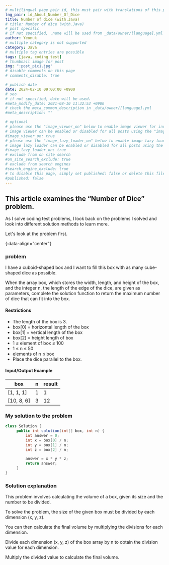 ```yaml
---
# multilingual page pair id, this must pair with translations of this page. (This name must be unique)
lng_pair: id_About_Number_Of_Dice
title: Number of dice (with.Java)
# title: Number of dice (with.Java)
# post specific
# if not specified, .name will be used from _data/owner/[language].yml
author: Yeonuk
# multiple category is not supported
category: Java
# multiple tag entries are possible
tags: [java, coding test]
# thumbnail image for post
img: ":post_pic1.jpg"
# disable comments on this page
# comments_disable: true

# publish date
date: 2024-02-10 09:00:00 +0900
# seo
# if not specified, date will be used.
#meta_modify_date: 2021-08-10 11:32:53 +0900
# check the meta_common_description in _data/owner/[language].yml
#meta_description: ""

# optional
# please use the "image_viewer_on" below to enable image viewer for individual pages or posts (_posts/ or [language]/_posts folders).
# image viewer can be enabled or disabled for all posts using the "image_viewer_posts: true" setting in _data/conf/main.yml.
#image_viewer_on: true
# please use the "image_lazy_loader_on" below to enable image lazy loader for individual pages or posts (_posts/ or [language]/_posts folders).
# image lazy loader can be enabled or disabled for all posts using the "image_lazy_loader_posts: true" setting in _data/conf/main.yml.
#image_lazy_loader_on: true
# exclude from on site search
#on_site_search_exclude: true
# exclude from search engines
#search_engine_exclude: true
# to disable this page, simply set published: false or delete this file
#published: false
---
```


<!-- outline-start -->

## This article examines the “Number of Dice” problem.

As I solve coding test problems, I look back on the problems I solved and look into different solution methods to learn more.

Let's look at the problem first.

{:data-align="center"}

<!-- outline-end -->

### problem

I have a cuboid-shaped box and I want to fill this box with as many cube-shaped dice as possible.

When the array box, which stores the width, length, and height of the box, and the integer n, the length of the edge of the dice, are given as parameters, complete the solution function to return the maximum number of dice that can fit into the box.

#### Restrictions

- The length of the box is 3.
- box[0] = horizontal length of the box
- box[1] = vertical length of the box
- box[2] = height length of box
- 1 ≤ element of box ≤ 100
- 1 ≤ n ≤ 50
- elements of n ≤ box
- Place the dice parallel to the box.

#### Input/Output Example

| box        | n   | result |
| ---------- | --- | ------ |
| [1, 1, 1]  | 1   | 1      |
| [10, 8, 6] | 3   | 12     |

<!-- | start_num | end_num | result |
| --------- | ------- | ------ |
| 10 | 3 | 0 | -->

### My solution to the problem

```java
class Solution {
     public int solution(int[] box, int n) {
         int answer = 0;
         int x = box[0] / n;
         int y = box[1] / n;
         int z = box[2] / n;

         answer = x * y * z;
         return answer;
     }
}
```

### Solution explanation

This problem involves calculating the volume of a box, given its size and the number to be divided.

To solve the problem, the size of the given box must be divided by each dimension (x, y, z).

You can then calculate the final volume by multiplying the divisions for each dimension.

Divide each dimension (x, y, z) of the box array by n to obtain the division value for each dimension.

Multiply the divided value to calculate the final volume.
